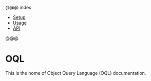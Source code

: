 @@@ index

* [Setup](setup.md)
* [Usage](usage.md)
* [API](api.md)

@@@

OQL
===

This is the home of Object Query Language (OQL) documentation.

